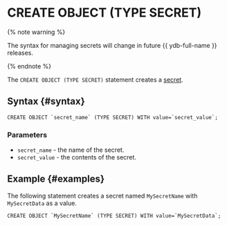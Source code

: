 # CREATE OBJECT (TYPE SECRET)

{% note warning %}

The syntax for managing secrets will change in future {{ ydb-full-name }} releases.

{% endnote %}

The `CREATE OBJECT (TYPE SECRET)` statement creates a [secret](../../../concepts/datamodel/secrets.md).

## Syntax {#syntax}

```yql
CREATE OBJECT `secret_name` (TYPE SECRET) WITH value=`secret_value`;
```

### Parameters

* `secret_name` - the name of the secret.
* `secret_value` - the contents of the secret.

## Example {#examples}

The following statement creates a secret named `MySecretName` with `MySecretData` as a value.

```yql
CREATE OBJECT `MySecretName` (TYPE SECRET) WITH value=`MySecretData`;
```
